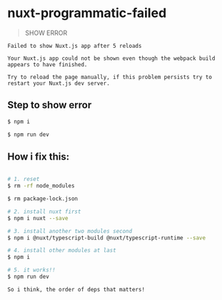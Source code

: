 # nuxt-programmatic-failed

> SHOW ERROR

    Failed to show Nuxt.js app after 5 reloads

    Your Nuxt.js app could not be shown even though the webpack build appears to have finished.

    Try to reload the page manually, if this problem persists try to restart your Nuxt.js dev server.

## Step to show error

```bash
$ npm i

$ npm run dev
```

## How i fix this:

```bash

# 1. reset
$ rm -rf node_modules

$ rm package-lock.json

# 2. install nuxt first
$ npm i nuxt --save

# 3. install another two modules second
$ npm i @nuxt/typescript-build @nuxt/typescript-runtime --save

# 4. install other modules at last
$ npm i

# 5. it works!!
$ npm run dev

```

    So i think, the order of deps that matters!
